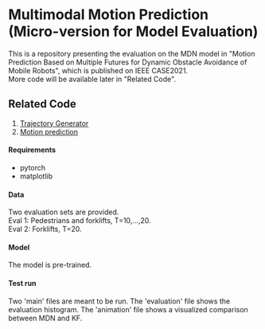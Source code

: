 # Multimodal Motion Prediction (Micro-version for Model Evaluation)
This is a repository presenting the evaluation on the MDN model in "Motion Prediction Based on Multiple Futures for Dynamic Obstacle Avoidance of Mobile Robots", which is published on IEEE CASE2021. <br />
More code will be available later in "Related Code".

## Related Code
1. [Trajectory Generator](https://github.com/Woodenonez/TrajGenAvo_NMPC_OpEn)
2. [Motion prediction](https://github.com/Woodenonez/SimMotionPred_MDN_Pytorch)

#### Requirements
- pytorch
- matplotlib 

#### Data
Two evaluation sets are provided. <br />
Eval 1: Pedestrians and forklifts, T=10,...,20. <br />
Eval 2: Forklifts, T=20.

#### Model
The model is pre-trained.

#### Test run
Two 'main' files are meant to be run. The 'evaluation' file shows the evaluation histogram. The 'animation' file shows a visualized comparison between MDN and KF.
